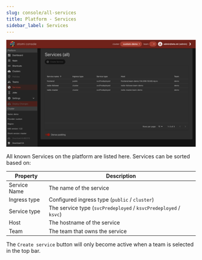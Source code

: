 ```yaml
---
slug: console/all-services
title: Platform - Services
sidebar_label: Services
---
```


![All Services](img/platform-services.png)

All known Services on the platform are listed here. Services can be sorted based on:

| Property     | Description                                            |
| ------------ | ------------------------------------------------------ |
| Service Name | The name of the service                                |
| Ingress type     | Configured ingress type (`public` / `cluster`)               |
| Service type         | The service type (`svcPredeployed` / `ksvcPredeployed` / `ksvc`) |
| Host         | The hostname of the service |
| Team         | The team that owns the service                         |

The `Create service` button will only become active when a team is selected in the top bar.
